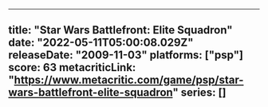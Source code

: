 
---
title: "Star Wars Battlefront: Elite Squadron"
date: "2022-05-11T05:00:08.029Z"
releaseDate: "2009-11-03"
platforms: ["psp"]
score: 63
metacriticLink: "https://www.metacritic.com/game/psp/star-wars-battlefront-elite-squadron"
series: []
---
